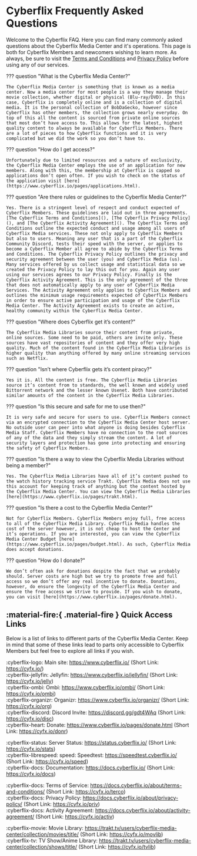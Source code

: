 # Cyberflix Frequently Asked Questions
Welcome to the Cyberflix FAQ. Here you can find many commonly asked questions about the Cyberflix Media Center and it's operations. This page is both for Cyberflix Members and newcomers wishing to learn more. As always, be sure to visit the [Terms and Conditions](https://docs.cyberflix.io/about/terms-and-conditions) and [Privacy Policy](https://docs.cyberflix.io/about/privacy-policy) before using any of our services.

??? question "What is the Cyberflix Media Center?"

    The Cyberflix Media Center is something that is known as a media center. Now a media center for most people is a way they manage their movie collection, whether digital or physical (Blu-ray/DVD). In this case, Cyberflix is completely online and is a collection of digital media. It is the personal collection of BobDaGecko, however since Cyberflix has other members, the collection grows nearly everyday. On top of this all the content is sourced from private online sources that most don’t have access to. This allows for the latest, highest quality content to always be available for Cyberflix Members. There are a lot of pieces to how Cyberflix functions and it is very complicated but we did the work so you don’t have to.

??? question "How do I get access?"

    Unfortunately due to limited resources and a nature of exclusivity, the Cyberflix Media Center employs the use of an application for new members. Along with this, the membership at Cyberflix is capped so applications don’t open often. If you wish to check on the status of the application visit [here](https://www.cyberflix.io/pages/applications.html).

??? question "Are there rules or guidelines to the Cyberflix Media Center?"

    Yes. There is a stringent level of respect and conduct expected of Cyberflix Members. These guidelines are laid out in three agreements. [The Cyberflix Terms and Conditions](), [The Cyberflix Privacy Policy](), and [The Cyberflix Activity Agreement](). The Cyberflix Terms and Conditions outline the expected conduct and usage among all users of Cyberflix Media services. These not only apply to Cyberflix Members but also to users. Meaning any user that is a part of the Cyberflix Community Discord, tests their speed with the server, or applies to become a Cyberflix Member all agree to abide by the Cyberflix Terms and Conditions. The Cyberflix Privacy Policy outlines the privacy and security agreement between the user (you) and Cyberflix Media (us). Many services offered by us collect usage and statistical data so we created the Privacy Policy to lay this out for you. Again any user using our services agrees to our Privacy Policy. Finally is the Cyberflix Activity Agreement. This is the only agreement of the three that does not automatically apply to any user of Cyberflix Media Services. The Activity Agreement only applies to Cyberflix Members and outlines the minimum usage requirements expected of Cyberflix Members in order to ensure active participation and usage of the Cyberflix Media Center. The Activity Agreement exists to create an active, healthy community within the Cyberflix Media Center.

??? question "Where does Cyberflix get it’s content?"

    The Cyberflix Media Libraries source their content from private, online sources. Some need to be paid, others are invite only. These sources have vast repositories of content and they offer very high quality. Much of the content found in the Cyberflix Media Libraries is higher quality than anything offered by many online streaming services such as Netflix.

??? question "Isn’t where Cyberflix gets it’s content piracy?"

    Yes it is. All the content is free. The Cyberflix Media Libraries source it’s content from to standards, the well known and widely used Bittorrent network and the lesser known Usenet. Both have contributed similar amounts of the content in the Cyberflix Media Libraries.

??? question "Is this secure and safe for me to use then?"

    It is very safe and secure for users to use. Cyberflix Members connect via an encrypted connection to the Cyberflix Media Center host server. No outside user can peer into what anyone is doing besides Cyberflix Media Staff. Cyberflix Members have no connection to the root sources of any of the data and they simply stream the content. A lot of security layers and protection has gone into protecting and ensuring the safety of Cyberflix Members.

??? question "Is there a way to view the Cyberflix Media Libraries without being a member?"

    Yes. The Cyberflix Media Libraries have all of it’s content pushed to the watch history tracking service Trakt. Cyberflix Media does not use this account for keeping track of anything but the content hosted by the Cyberflix Media Center. You can view the Cyberflix Media Libraries [here](https://www.cyberflix.io/pages/trakt.html).

??? question "Is there a cost to the Cyberflix Media Center?"

    Not for Cyberflix Members. Cyberflix Members enjoy full, free access to all of the Cyberflix Media Library. Cyberflix Media handles the cost of the server however, it is not cheap to host the Center and it’s operations. If you are interested, you can view the Cyberflix Media Center Budget [here](https://www.cyberflix.io/pages/budget.html). As such, Cyberflix Media does accept donations.

??? question "How do I donate?"

    We don’t often ask for donations despite the fact that we probably should. Server costs are high but we try to promote free and full access so we don’t offer any real incentive to donate. Donations, however, do ensure the longevity of the Cyberflix Media Center and ensure the free access we strive to provide. If you wish to donate, you can visit [here](https://www.cyberflix.io/pages/donate.html).

## :material-fire:{ .material-fire } Quick Access Links
Below is a list of links to different parts of the Cyberflix Media Center. Keep in mind that some of these links lead to parts only accessible to Cyberflix Members but feel free to explore all links if you wish.

:cyberflix-logo: Main site: https://www.cyberflix.io/ (Short Link: https://cyfx.io/)  
:cyberflix-jellyfin: Jellyfin: https://www.cyberflix.io/jellyfin/ (Short Link: https://cyfx.io/jelly)  
:cyberflix-ombi: Ombi: https://www.cyberflix.io/ombi/ (Short Link: https://cyfx.io/ombi)  
:cyberflix-organizr: Organizr: https://www.cyberflix.io/organizr/ (Short Link: https://cyfx.io/org)  
:cyberflix-discord: Discord Invite: https://discord.gg/gdt4WAq (Short Link: https://cyfx.io/disc)  
:cyberflix-heart: Donate: https://www.cyberflix.io/pages/donate.html (Short Link: https://cyfx.io/donr)  

:cyberflix-status: Server Status: https://status.cyberflix.io/ (Short Link: https://cyfx.io/stats)  
:cyberflix-librespeed: speed: Speedtest: https://speedtest.cyberflix.io/ (Short Link: https://cyfx.io/speed)  
:cyberflix-docs: Documentation: https://docs.cyberflix.io/ (Short Link: https://cyfx.io/docs)  

:cyberflix-docs: Terms of Service: https://docs.cyberflix.io/about/terms-and-conditions/ (Short Link: https://cyfx.io/terco)  
:cyberflix-docs: Privacy Policy: https://docs.cyberflix.io/about/privacy-policy/ (Short Link: https://cyfx.io/priv)  
:cyberflix-docs: Activity Agreement: https://docs.cyberflix.io/about/activity-agreement/ (Short Link: https://cyfx.io/activ)  

:cyberflix-movie: Movie Library: https://trakt.tv/users/cyberflix-media-center/collection/movies/title/ (Short Link: https://cyfx.io/movlib)  
:cyberflix-tv: TV Show/Anime Library: https://trakt.tv/users/cyberflix-media-center/collection/shows/title/ (Short Link: https://cyfx.io/tvlib)  